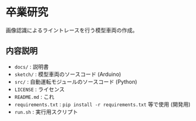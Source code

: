 # 卒業研究

画像認識によるライントレースを行う模型車両の作成。

## 内容説明

-   `docs/` : 説明書
-   `sketch/` : 模型車両のソースコード (Arduino)
-   `src/` : 自動運転モジュールのソースコード (Python)
-   `LICENSE` : ライセンス
-   `README.md` : これ
-   `requirements.txt` : `pip install -r requirements.txt` 等で使用 (開発用)
-   `run.sh` : 実行用スクリプト
